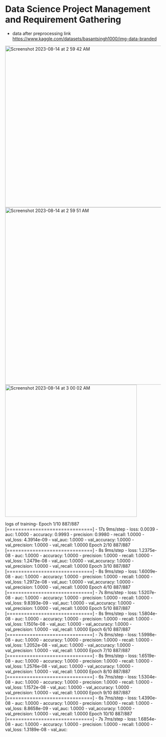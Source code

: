 # Data Science Project Management and Requirement Gathering
- data after preprocessing link https://www.kaggle.com/datasets/basantsingh1000/img-data-branded
<img width="521" alt="Screenshot 2023-08-14 at 2 59 42 AM" src="https://github.com/Tonyrj/Data-Science/assets/128667568/b41e76e9-ef7b-4cae-ab40-e2d905ce9993">
<img width="572" alt="Screenshot 2023-08-14 at 2 59 51 AM" src="https://github.com/Tonyrj/Data-Science/assets/128667568/5f989a0c-3721-45e8-a65c-ad55c2f4b036">

<img width="426" alt="Screenshot 2023-08-14 at 3 00 02 AM" src="https://github.com/Tonyrj/Data-Science/assets/128667568/4e3bc062-b7fc-4348-a01b-76088c909763">


logs of training-
Epoch 1/10
887/887 [==============================] - 17s 9ms/step - loss: 0.0039 - auc: 1.0000 - accuracy: 0.9993 - precision: 0.9980 - recall: 1.0000 - val_loss: 4.3914e-09 - val_auc: 1.0000 - val_accuracy: 1.0000 - val_precision: 1.0000 - val_recall: 1.0000
Epoch 2/10
887/887 [==============================] - 8s 9ms/step - loss: 1.2375e-08 - auc: 1.0000 - accuracy: 1.0000 - precision: 1.0000 - recall: 1.0000 - val_loss: 1.2479e-08 - val_auc: 1.0000 - val_accuracy: 1.0000 - val_precision: 1.0000 - val_recall: 1.0000
Epoch 3/10
887/887 [==============================] - 8s 9ms/step - loss: 1.6009e-08 - auc: 1.0000 - accuracy: 1.0000 - precision: 1.0000 - recall: 1.0000 - val_loss: 1.2972e-08 - val_auc: 1.0000 - val_accuracy: 1.0000 - val_precision: 1.0000 - val_recall: 1.0000
Epoch 4/10
887/887 [==============================] - 7s 8ms/step - loss: 1.5207e-08 - auc: 1.0000 - accuracy: 1.0000 - precision: 1.0000 - recall: 1.0000 - val_loss: 9.8393e-09 - val_auc: 1.0000 - val_accuracy: 1.0000 - val_precision: 1.0000 - val_recall: 1.0000
Epoch 5/10
887/887 [==============================] - 8s 9ms/step - loss: 1.5804e-08 - auc: 1.0000 - accuracy: 1.0000 - precision: 1.0000 - recall: 1.0000 - val_loss: 1.1501e-08 - val_auc: 1.0000 - val_accuracy: 1.0000 - val_precision: 1.0000 - val_recall: 1.0000
Epoch 6/10
887/887 [==============================] - 7s 8ms/step - loss: 1.5998e-08 - auc: 1.0000 - accuracy: 1.0000 - precision: 1.0000 - recall: 1.0000 - val_loss: 1.2052e-08 - val_auc: 1.0000 - val_accuracy: 1.0000 - val_precision: 1.0000 - val_recall: 1.0000
Epoch 7/10
887/887 [==============================] - 8s 9ms/step - loss: 1.6519e-08 - auc: 1.0000 - accuracy: 1.0000 - precision: 1.0000 - recall: 1.0000 - val_loss: 1.2576e-08 - val_auc: 1.0000 - val_accuracy: 1.0000 - val_precision: 1.0000 - val_recall: 1.0000
Epoch 8/10
887/887 [==============================] - 6s 7ms/step - loss: 1.5304e-08 - auc: 1.0000 - accuracy: 1.0000 - precision: 1.0000 - recall: 1.0000 - val_loss: 1.1572e-08 - val_auc: 1.0000 - val_accuracy: 1.0000 - val_precision: 1.0000 - val_recall: 1.0000
Epoch 9/10
887/887 [==============================] - 6s 7ms/step - loss: 1.4390e-08 - auc: 1.0000 - accuracy: 1.0000 - precision: 1.0000 - recall: 1.0000 - val_loss: 8.8658e-09 - val_auc: 1.0000 - val_accuracy: 1.0000 - val_precision: 1.0000 - val_recall: 1.0000
Epoch 10/10
887/887 [==============================] - 7s 7ms/step - loss: 1.6854e-08 - auc: 1.0000 - accuracy: 1.0000 - precision: 1.0000 - recall: 1.0000 - val_loss: 1.3189e-08 - val_auc: 


